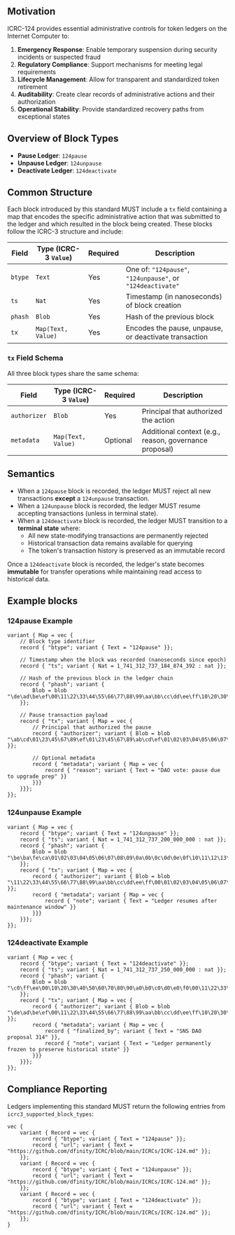 ## Motivation

ICRC-124 provides essential administrative controls for token ledgers on the Internet Computer to:

1. **Emergency Response**: Enable temporary suspension during security incidents or suspected fraud
2. **Regulatory Compliance**: Support mechanisms for meeting legal requirements
3. **Lifecycle Management**: Allow for transparent and standardized token retirement
4. **Auditability**: Create clear records of administrative actions and their authorization
5. **Operational Stability**: Provide standardized recovery paths from exceptional states


## Overview of Block Types

- **Pause Ledger**: `124pause`
- **Unpause Ledger**: `124unpause`
- **Deactivate Ledger**: `124deactivate`

## Common Structure

Each block introduced by this standard MUST include a `tx` field containing a map that encodes the specific administrative action that was submitted to the ledger and which resulted in the block being created. These blocks follow the ICRC-3 structure and include:

| Field    | Type (ICRC-3 `Value`) | Required | Description |
|----------|------------------------|----------|-------------|
| `btype`  | `Text`                 | Yes      | One of: `"124pause"`, `"124unpause"`, or `"124deactivate"` |
| `ts`     | `Nat`                  | Yes      | Timestamp (in nanoseconds) of block creation |
| `phash`  | `Blob`                 | Yes      | Hash of the previous block |
| `tx`     | `Map(Text, Value)`     | Yes      | Encodes the pause, unpause, or deactivate transaction |

### `tx` Field Schema

All three block types share the same schema:

| Field        | Type (ICRC-3 `Value`) | Required | Description |
|--------------|------------------------|----------|-------------|
| `authorizer` | `Blob`                 | Yes      | Principal that authorized the action |
| `metadata`   | `Map(Text, Value)`     | Optional | Additional context (e.g., reason, governance proposal) |

## Semantics
- When a `124pause` block is recorded, the ledger MUST reject all new transactions **except** a `124unpause` transaction.
- When a `124unpause` block is recorded, the ledger MUST resume accepting transactions (unless in terminal state).
- When a `124deactivate` block is recorded, the ledger MUST transition to a **terminal state** where:
  - All new state-modifying transactions are permanently rejected
  - Historical transaction data remains available for querying
  - The token's transaction history is preserved as an immutable record

Once a `124deactivate` block is recorded, the ledger's state becomes **immutable** for transfer operations while maintaining read access to historical data.


## Example blocks

### 124pause Example

```
variant { Map = vec {
    // Block type identifier
    record { "btype"; variant { Text = "124pause" }};

    // Timestamp when the block was recorded (nanoseconds since epoch)
    record { "ts"; variant { Nat = 1_741_312_737_184_874_392 : nat }};

    // Hash of the previous block in the ledger chain
    record { "phash"; variant {
        Blob = blob "\de\ad\be\ef\00\11\22\33\44\55\66\77\88\99\aa\bb\cc\dd\ee\ff\10\20\30\40\50\60\70\80\90\a0\b0\c0"
    }};

    // Pause transaction payload
    record { "tx"; variant { Map = vec {
        // Principal that authorized the pause
        record { "authorizer"; variant { Blob = blob "\ab\cd\01\23\45\67\89\ef\01\23\45\67\89\ab\cd\ef\01\02\03\04\05\06\07\08\09\0a\0b\0c\0d\0e\01" }};

        // Optional metadata
        record { "metadata"; variant { Map = vec {
            record { "reason"; variant { Text = "DAO vote: pause due to upgrade prep" }}
        }}}
    }}};
}};
```

### 124unpause Example

```
variant { Map = vec {
    record { "btype"; variant { Text = "124unpause" }};
    record { "ts"; variant { Nat = 1_741_312_737_200_000_000 : nat }};
    record { "phash"; variant {
        Blob = blob "\be\ba\fe\ca\01\02\03\04\05\06\07\08\09\0a\0b\0c\0d\0e\0f\10\11\12\13\14\15\16\17\18\19\1a\1b"
    }};
    record { "tx"; variant { Map = vec {
        record { "authorizer"; variant { Blob = blob "\11\22\33\44\55\66\77\88\99\aa\bb\cc\dd\ee\ff\00\01\02\03\04\05\06\07\08\09\0a\0b\0c\0d\0e\01" }};
        record { "metadata"; variant { Map = vec {
            record { "note"; variant { Text = "Ledger resumes after maintenance window" }}
        }}}
    }}};
}};
```

### 124deactivate Example

```
variant { Map = vec {
    record { "btype"; variant { Text = "124deactivate" }};
    record { "ts"; variant { Nat = 1_741_312_737_250_000_000 : nat }};
    record { "phash"; variant {
        Blob = blob "\c0\ff\ee\00\10\20\30\40\50\60\70\80\90\a0\b0\c0\d0\e0\f0\00\11\22\33\44\55\66\77\88\99\aa\bb\cc"
    }};
    record { "tx"; variant { Map = vec {
        record { "authorizer"; variant { Blob = blob "\de\ad\be\ef\00\11\22\33\44\55\66\77\88\99\aa\bb\cc\dd\ee\ff\10\20\30\40\50\60\70\80\90\a0\b0\01" }};
        record { "metadata"; variant { Map = vec {
            record { "finalized_by"; variant { Text = "SNS DAO proposal 314" }},
            record { "note"; variant { Text = "Ledger permanently frozen to preserve historical state" }}
        }}}
    }}};
}};

```
## Compliance Reporting

Ledgers implementing this standard MUST return the following entries from `icrc3_supported_block_types`:

```motoko
vec {
    variant { Record = vec {
        record { "btype"; variant { Text = "124pause" }};
        record { "url"; variant { Text = "https://github.com/dfinity/ICRC/blob/main/ICRCs/ICRC-124.md" }};
    }};
    variant { Record = vec {
        record { "btype"; variant { Text = "124unpause" }};
        record { "url"; variant { Text = "https://github.com/dfinity/ICRC/blob/main/ICRCs/ICRC-124.md" }};
    }};
    variant { Record = vec {
        record { "btype"; variant { Text = "124deactivate" }};
        record { "url"; variant { Text = "https://github.com/dfinity/ICRC/blob/main/ICRCs/ICRC-124.md" }};
    }};
}
